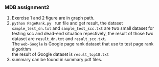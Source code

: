### MDB assignment2


1. Exercise 1 and 2 figure are in graph path.
2. `python PageRank.py ` run file and get result, the dataset<br>
`sample_test_dn.txt` and `sample_test_scc.txt` are two small dataset for <br>
testing scc and dead-end situation repectively, the result of those two<br>
dataset are `result_dn.txt` and `result_scc.txt`.<br>
The `web-Google` is Google page rank dataset that use to test page rank algorithm<br>
the result of Google dataset is `result_top10.txt`<br>
3. summary can be found in summary pdf files.
